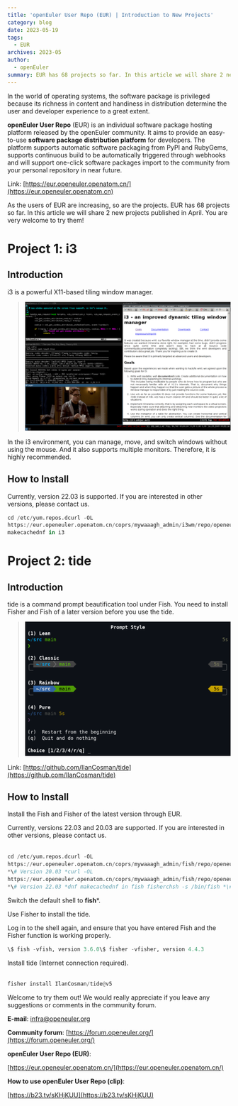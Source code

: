 ```yaml
---
title: 'openEuler User Repo (EUR) | Introduction to New Projects'
category: blog
date: 2023-05-19
tags:
  - EUR
archives: 2023-05
author:
  - openEuler
summary: EUR has 68 projects so far. In this article we will share 2 new projects published in April. You are welcome to try them!
---
```




In the world of operating systems, the software package is privileged because its richness in content and handiness in distribution determine the user and developer experience to a great extent.

**openEuler User Repo** (EUR) is an individual software package hosting platform released by the openEuler community. It aims to provide an easy-to-use **software package distribution platform** for developers. The platform supports automatic software packaging from PyPI and RubyGems, supports continuous build to be automatically triggered through webhooks and will support one-click software packages import to the community from your personal repository in near future.

Link: [https://eur.openeuler.openatom.cn/](https://eur.openeuler.openatom.cn)

As the users of EUR are increasing, so are the projects. EUR has 68 projects so far. In this article we will share 2 new projects published in April. You are very welcome to try them!

# Project 1: i3

## Introduction



i3 is a powerful X11-based tiling window manager.

>![](./media/image1.png)

In the i3 environment, you can manage, move, and switch windows without using the mouse. And it also supports multiple monitors. Therefore, it is highly recommended.

## How to Install



Currently, version 22.03 is supported. If you are interested in other versions, please contact us.

```python
cd /etc/yum.repos.dcurl -OL
https://eur.openeuler.openatom.cn/coprs/mywaaagh_admin/i3wm/repo/openeuler-22.03_LTS_SP1/mywaaagh_admin-i3wm-openeuler-22.03_LTS_SP1.repodnf
makecachednf in i3

```

# Project 2: tide

## Introduction



tide is a command prompt beautification tool under Fish. You need to install Fisher and Fish of a later version before you use the tide.

>![](./media/image2.png)

Link: [https://github.com/IlanCosman/tide](https://github.com/IlanCosman/tide)

## How to Install

Install the Fish and Fisher of the latest version through EUR.

Currently, versions 22.03 and 20.03 are supported. If you are interested in other versions, please contact us.

```python

cd /etc/yum.repos.dcurl -OL
https://eur.openeuler.openatom.cn/coprs/mywaaagh_admin/fish/repo/openeuler-20.03_LTS_SP3/mywaaagh_admin-fish-openeuler-20.03_LTS_SP3.repo
*\# Version 20.03 *curl -OL
https://eur.openeuler.openatom.cn/coprs/mywaaagh_admin/fish/repo/openeuler-22.03_LTS_SP1/mywaaagh_admin-fish-openeuler-22.03_LTS_SP1.repo
*\# Version 22.03 *dnf makecachednf in fish fisherchsh -s /bin/fish *\#

```

Switch the default shell to **fish***.

Use Fisher to install the tide.

Log in to the shell again, and ensure that you have entered Fish and the Fisher function is working properly.

  ```python
\$ fish -vfish, version 3.6.0\$ fisher -vfisher, version 4.4.3
  ```

Install tide (Internet connection required).

  ```python

fisher install IlanCosman/tide@v5

  ```

Welcome to try them out! We would really appreciate if you leave any suggestions or comments in the community forum.

**E-mail**: infra@openeuler.org

**Community forum**: [https://forum.openeuler.org/](https://forum.openeuler.org/)

**openEuler User Repo (EUR)**:

[https://eur.openeuler.openatom.cn/](https://eur.openeuler.openatom.cn/)

**How to use openEuler User Repo (clip)**:

[https://b23.tv/sKHjKUU](https://b23.tv/sKHjKUU)
